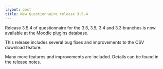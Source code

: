 ```yaml
---
layout: post
title: New Questionnaire release 3.5.4
---
```


Release 3.5.4 of questionnaire for the 3.6, 3.5, 3.4 and 3.3 branches is now available at the 
[Moodle plugins database](https://moodle.org/plugins/mod_questionnaire).

This release includes several bug fixes and improvements to the CSV download feature.

Many more features and improvements are included.
Details can be found in the [release notes](https://moodle.org/plugins/pluginversion.php?id=19206).
